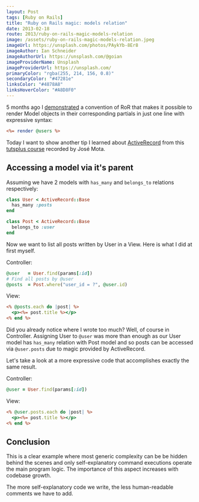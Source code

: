 ```yaml
---
layout: Post
tags: [Ruby on Rails]
title: "Ruby on Rails magic: models relation"
date: 2013-02-18
route: 2013/ruby-on-rails-magic-models-relation
image: /assets/ruby-on-rails-magic-models-relation.jpeg
imageUrl: https://unsplash.com/photos/PAykYb-8Er8
imageAuthor: Ian Schneider
imageAuthorUrl: https://unsplash.com/@goian
imageProviderName: Unsplash
imageProviderUrl: https://unsplash.com/
primaryColor: "rgba(255, 214, 156, 0.8)"
secondaryColor: "#47281e"
linksColor: "#4878A8"
linksHoverColor: "#A8D8F0"
---
```


5 months ago I [demonstrated](/2012/ruby-on-rails-magic-first-impression/) a
convention of RoR that makes it possible to render Model objects in their
corresponding partials in just one line with expressive syntax:

```rhtml
<%= render @users %>
```

Today I want to show another tip I learned about
[ActiveRecord](http://guides.rubyonrails.org/association_basics.html) from this
[tutsplus course](https://tutsplus.com/course/riding-ruby-on-rails/) recorded
by José Mota.


Accessing a model via it's parent
---------------------------------

Assuming we have 2 models with `has_many` and `belongs_to` relations
respectively:

```ruby
class User < ActiveRecord::Base
  has_many :posts
end
```

```ruby
class Post < ActiveRecord::Base
  belongs_to :user
end
```

Now we want to list all posts written by User in a View. Here is what I did at
first myself.

Controller:

```ruby
@user   = User.find(params[:id])
# Find all posts by @user
@posts  = Post.where("user_id = ?", @user.id)
```

View:

```rhtml
<% @posts.each do |post| %>
  <p><%= post.title %></p>
<% end %>
```

Did you already notice where I wrote too much? Well, of course in Controller.
Assigning User to `@user` was more than enough as our User model has `has_many`
relation with Post model and so posts can be accessed via `@user.posts` due to
magic provided by ActiveRecord.

Let's take a look at a more expressive code that accomplishes exactly the same
result.

Controller:

```ruby
@user = User.find(params[:id])
```

View:

```rhtml
<% @user.posts.each do |post| %>
  <p><%= post.title %></p>
<% end %>
```


Conclusion
----------

This is a clear example where most generic complexity can be be hidden
behind the scenes and only self-explanatory command executions operate the main
program logic. The importance of this aspect increases with codebase growth.

The more self-explanatory code we write, the less human-readable comments we
have to add.
